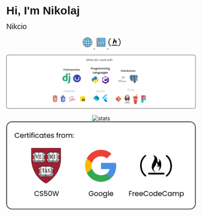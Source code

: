 <span align="center" style="font-family:Poppins, Helvetica, sans-serif;font-size:30px">**Hi, I'm Nikolaj**</span>

<span align="center" style="font-family:Poppins, Helvetica, sans-serif;font-size:20px">Nikcio</span>

<div align="center">
  <a href="https://nikcio.com/">
    <img src="./openmoji_globe-with-meridians.svg" alt="Website" height="32" width="32"/>
  </a>
  <a href="https://www.linkedin.com/in/nikcio/">
    <img src="./openmoji_linkedin.svg" alt="LinkedIn" height="32" width="32"/>
  </a>
  <a href="https://www.freecodecamp.org/nikcio">
    <img src="./cib_freecodecamp.svg" alt="FreeCodeCamp" height="32" width="32"/>
  </a>
</div>


![Content](Github-body-content.svg)

<div align="center">
  <img src="https://github-readme-stats.vercel.app/api?username=nikcio&count_private=true&show_icons=true&hide=prs,stars&bg_color=61B2E4&text_color=ffffff&title_color=ffffff&icon_color=ffffff&custom_title=Stats:&disable_animations=true" alt="stats" />
  <div style="height=10px;width:16px"></div>
  <img src="./Certificates.svg" alt="Certificates">
</div>